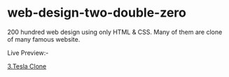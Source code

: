 # web-design-two-double-zero
200 hundred web design using only HTML &amp; CSS. Many of them are clone of  many famous website.

Live Preview:-

[3.Tesla Clone](https://628df4aafac0e35d3a26891e--tesla-clone-by-mj.netlify.app/)
